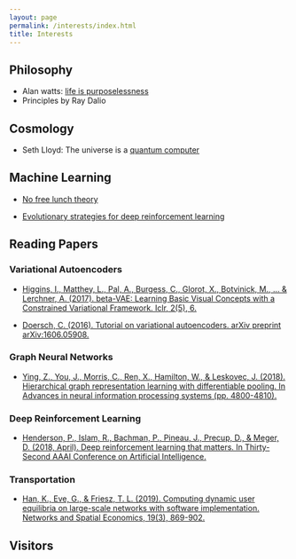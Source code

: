 ```yaml
---
layout: page
permalink: /interests/index.html
title: Interests
---
```


## Philosophy
- Alan watts: [life is purposelessness](https://www.youtube.com/watch?v=21RwqnB8GrE)
- Principles by Ray Dalio

## Cosmology
- Seth Lloyd: The universe is a [quantum computer](https://www.youtube.com/watch?v=Qu6Mh2pX9OI)

## Machine Learning
- [No free lunch theory](https://link.springer.com/chapter/10.1007/978-1-4471-0123-9_3)

- [Evolutionary strategies for deep reinforcement learning](https://openai.com/blog/evolution-strategies/)

## Reading Papers

### Variational Autoencoders

- [Higgins, I., Matthey, L., Pal, A., Burgess, C., Glorot, X., Botvinick, M., ... & Lerchner, A. (2017). beta-VAE: Learning Basic Visual Concepts with a Constrained Variational Framework. Iclr, 2(5), 6.](https://pdfs.semanticscholar.org/a902/26c41b79f8b06007609f39f82757073641e2.pdf)

- [Doersch, C. (2016). Tutorial on variational autoencoders. arXiv preprint arXiv:1606.05908.](https://arxiv.org/pdf/1606.05908.pdf%20http://arxiv.org/abs/1606.05908.pdf)

### Graph Neural Networks

- [Ying, Z., You, J., Morris, C., Ren, X., Hamilton, W., & Leskovec, J. (2018). Hierarchical graph representation learning with differentiable pooling. In Advances in neural information processing systems (pp. 4800-4810).](http://papers.nips.cc/paper/7729-hierarchical-graph-representation-learning-with-differentiable-pooling.pdf)

### Deep Reinforcement Learning

- [Henderson, P., Islam, R., Bachman, P., Pineau, J., Precup, D., & Meger, D. (2018, April). Deep reinforcement learning that matters. In Thirty-Second AAAI Conference on Artificial Intelligence.](https://www.aaai.org/ocs/index.php/AAAI/AAAI18/paper/viewPaper/16669)

### Transportation

- [Han, K., Eve, G., & Friesz, T. L. (2019). Computing dynamic user equilibria on large-scale networks with software implementation. Networks and Spatial Economics, 19(3), 869-902.](https://link.springer.com/article/10.1007/s11067-018-9433-y)
  
## Visitors

<script type="text/javascript" id="clustrmaps" src="//cdn.clustrmaps.com/map_v2.js?d=6DHnM19h01VEFhN144i9ufWVCbC3yVS_56I7wQ-lpVI&cl=ffffff&w=a"></script>




